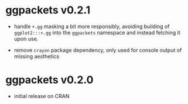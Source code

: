 # ggpackets v0.2.1

* handle `+.gg` masking a bit more responsibly, avoiding building of 
  `ggplot2:::+.gg` into the `ggpackets` namespace and instead fetching it upon
  use.

* remove `crayon` package dependency, only used for console output of missing
  aesthetics

# ggpackets v0.2.0

* initial release on CRAN
